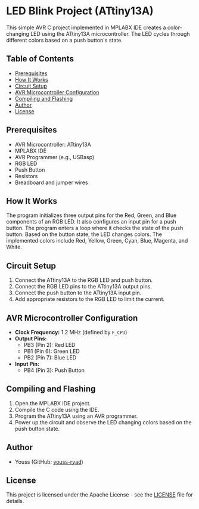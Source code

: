 # LED Blink Project (ATtiny13A)

This simple AVR C project implemented in MPLABX IDE creates a color-changing LED using the ATtiny13A microcontroller. The LED cycles through different colors based on a push button's state.

## Table of Contents
- [Prerequisites](#prerequisites)
- [How It Works](#how-it-works)
- [Circuit Setup](#circuit-setup)
- [AVR Microcontroller Configuration](#avr-microcontroller-configuration)
- [Compiling and Flashing](#compiling-and-flashing)
- [Author](#author)
- [License](#license)

## Prerequisites
- AVR Microcontroller: ATtiny13A
- MPLABX IDE
- AVR Programmer (e.g., USBasp)
- RGB LED
- Push Button
- Resistors
- Breadboard and jumper wires

## How It Works
The program initializes three output pins for the Red, Green, and Blue components of an RGB LED. It also configures an input pin for a push button. The program enters a loop where it checks the state of the push button. Based on the button state, the LED changes colors. The implemented colors include Red, Yellow, Green, Cyan, Blue, Magenta, and White.

## Circuit Setup
1. Connect the ATtiny13A to the RGB LED and push button.
2. Connect the RGB LED pins to the ATtiny13A output pins.
3. Connect the push button to the ATtiny13A input pin.
4. Add appropriate resistors to the RGB LED to limit the current.

## AVR Microcontroller Configuration
- **Clock Frequency:** 1.2 MHz (defined by `F_CPU`)
- **Output Pins:**
  - PB3 (Pin 2): Red LED
  - PB1 (Pin 6): Green LED
  - PB2 (Pin 7): Blue LED
- **Input Pin:**
  - PB4 (Pin 3): Push Button

## Compiling and Flashing
1. Open the MPLABX IDE project.
2. Compile the C code using the IDE.
3. Program the ATtiny13A using an AVR programmer.
4. Power up the circuit and observe the LED changing colors based on the push button state.

## Author
- Youss (GitHub: [youss-ryad](https://github.com/youss-ryad))

## License
This project is licensed under the Apache License - see the [LICENSE](LICENSE) file for details.
